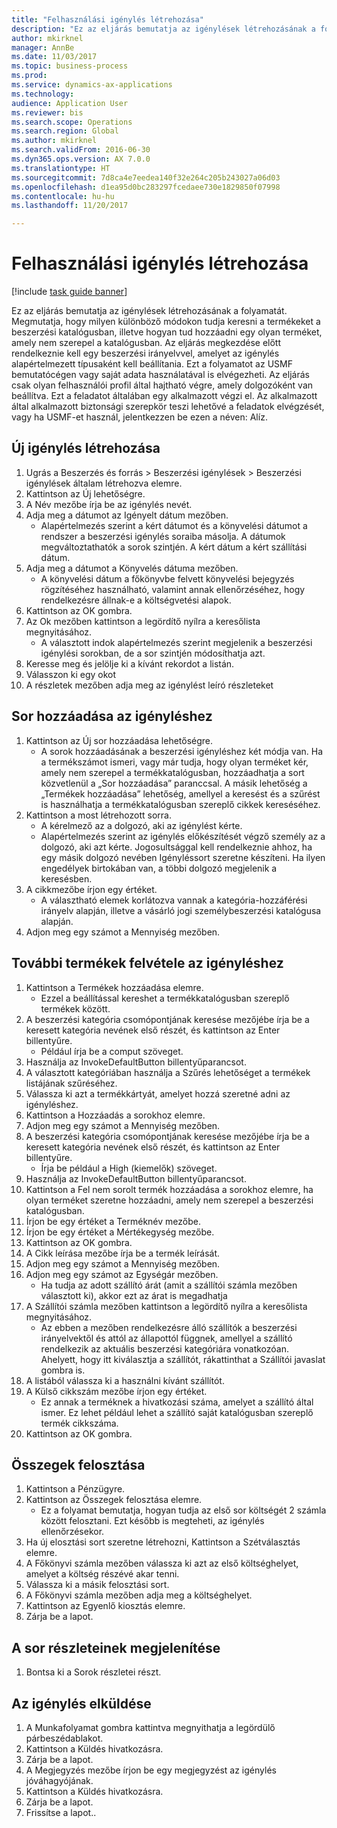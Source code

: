```yaml
--- 
title: "Felhasználási igénylés létrehozása"
description: "Ez az eljárás bemutatja az igénylések létrehozásának a folyamatát."
author: mkirknel
manager: AnnBe
ms.date: 11/03/2017
ms.topic: business-process
ms.prod: 
ms.service: dynamics-ax-applications
ms.technology: 
audience: Application User
ms.reviewer: bis
ms.search.scope: Operations
ms.search.region: Global
ms.author: mkirknel
ms.search.validFrom: 2016-06-30
ms.dyn365.ops.version: AX 7.0.0
ms.translationtype: HT
ms.sourcegitcommit: 7d8ca4e7eedea140f32e264c205b243027a06d03
ms.openlocfilehash: d1ea95d0bc283297fcedaee730e1829850f07998
ms.contentlocale: hu-hu
ms.lasthandoff: 11/20/2017

---
```

# <a name="create-a-requisition-for-consumption"></a>Felhasználási igénylés létrehozása

[!include [task guide banner](../../includes/task-guide-banner.md)]

Ez az eljárás bemutatja az igénylések létrehozásának a folyamatát. Megmutatja, hogy milyen különböző módokon tudja keresni a termékeket a beszerzési katalógusban, illetve hogyan tud hozzáadni egy olyan terméket, amely nem szerepel a katalógusban. Az eljárás megkezdése előtt rendelkeznie kell egy beszerzési irányelvvel, amelyet az igénylés alapértelmezett típusaként kell beállítania. Ezt a folyamatot az USMF bemutatócégen vagy saját adata használatával is elvégezheti. Az eljárás csak olyan felhasználói profil által hajtható végre, amely dolgozóként van beállítva.  Ezt a feladatot általában egy alkalmazott végzi el. Az alkalmazott által alkalmazott biztonsági szerepkör teszi lehetővé a feladatok elvégzését, vagy ha USMF-et használ, jelentkezzen be ezen a néven: Alíz.


## <a name="create-a-new-requisition"></a>Új igénylés létrehozása
1. Ugrás a Beszerzés és forrás > Beszerzési igénylések > Beszerzési igénylések általam létrehozva elemre.
2. Kattintson az Új lehetőségre.
3. A Név mezőbe írja be az igénylés nevét.
4. Adja meg a dátumot az Igényelt dátum mezőben.
    * Alapértelmezés szerint a kért dátumot és a könyvelési dátumot a rendszer a beszerzési igénylés soraiba másolja. A dátumok megváltoztathatók a sorok szintjén. A kért dátum a kért szállítási dátum.  
5. Adja meg a dátumot a Könyvelés dátuma mezőben.
    * A könyvelési dátum a főkönyvbe felvett könyvelési bejegyzés rögzítéséhez használható, valamint annak ellenőrzéséhez, hogy rendelkezésre állnak-e a költségvetési alapok.  
6. Kattintson az OK gombra.
7. Az Ok mezőben kattintson a legördítő nyílra a keresőlista megnyitásához.
    * A választott indok alapértelmezés szerint megjelenik a beszerzési igénylési sorokban, de a sor szintjén módosíthatja azt.    
8. Keresse meg és jelölje ki a kívánt rekordot a listán.
9. Válasszon ki egy okot
10. A részletek mezőben adja meg az igénylést leíró részleteket

## <a name="add-a-line-to-the-requisition"></a>Sor hozzáadása az igényléshez
1. Kattintson az Új sor hozzáadása lehetőségre.
    * A sorok hozzáadásának a beszerzési igényléshez két módja van. Ha a termékszámot ismeri, vagy már tudja, hogy olyan terméket kér, amely nem szerepel a termékkatalógusban, hozzáadhatja a sort közvetlenül a „Sor hozzáadása” paranccsal. A másik lehetőség a „Termékek hozzáadása” lehetőség, amellyel a keresést és a szűrést is használhatja a termékkatalógusban szereplő cikkek kereséséhez.    
2. Kattintson a most létrehozott sorra.
    * A kérelmező az a dolgozó, aki az igénylést kérte.   
    * Alapértelmezés szerint az igénylés előkészítését végző személy az a dolgozó, aki azt kérte. Jogosultsággal kell rendelkeznie ahhoz, ha egy másik dolgozó nevében Igényléssort szeretne készíteni. Ha ilyen engedélyek birtokában van, a többi dolgozó megjelenik a keresésben.  
3. A cikkmezőbe írjon egy értéket.
    * A választható elemek korlátozva vannak a kategória-hozzáférési irányelv alapján, illetve a vásárló jogi személybeszerzési katalógusa alapján.   
4. Adjon meg egy számot a Mennyiség mezőben.

## <a name="add-more-products-to-the-requisition"></a>További termékek felvétele az igényléshez
1. Kattintson a Termékek hozzáadása elemre.
    * Ezzel a beállítással kereshet a termékkatalógusban szereplő termékek között.    
2. A beszerzési kategória csomópontjának keresése mezőjébe írja be a keresett kategória nevének első részét, és kattintson az Enter billentyűre.
    * Például írja be a comput szöveget.  
3. Használja az InvokeDefaultButton billentyűparancsot.
4. A választott kategóriában használja a Szűrés lehetőséget a termékek listájának szűréséhez.
5. Válassza ki azt a termékkártyát, amelyet hozzá szeretné adni az igényléshez.
6. Kattintson a Hozzáadás a sorokhoz elemre.
7. Adjon meg egy számot a Mennyiség mezőben.
8. A beszerzési kategória csomópontjának keresése mezőjébe írja be a keresett kategória nevének első részét, és kattintson az Enter billentyűre.
    * Írja be például a High (kiemelők) szöveget.  
9. Használja az InvokeDefaultButton billentyűparancsot.
10. Kattintson a Fel nem sorolt termék hozzáadása a sorokhoz elemre, ha olyan terméket szeretne hozzáadni, amely nem szerepel a beszerzési katalógusban.
11. Írjon be egy értéket a Terméknév mezőbe.
12. Írjon be egy értéket a Mértékegység mezőbe.
13. Kattintson az OK gombra.
14. A Cikk leírása mezőbe írja be a termék leírását.
15. Adjon meg egy számot a Mennyiség mezőben.
16. Adjon meg egy számot az Egységár mezőben.
    * Ha tudja az adott szállító árát (amit a szállítói számla mezőben választott ki), akkor ezt az árat is megadhatja   
17. A Szállítói számla mezőben kattintson a legördítő nyílra a keresőlista megnyitásához.
    * Az ebben a mezőben rendelkezésre álló szállítók a beszerzési irányelvektől és attól az állapottól függnek, amellyel a szállító rendelkezik az aktuális beszerzési kategóriára vonatkozóan. Ahelyett, hogy itt kiválasztja a szállítót, rákattinthat a Szállítói javaslat gombra is.    
18. A listából válassza ki a használni kívánt szállítót.
19. A Külső cikkszám mezőbe írjon egy értéket.
    * Ez annak a terméknek a hivatkozási száma, amelyet a szállító által ismer. Ez lehet például lehet a szállító saját katalógusban szereplő termék cikkszáma.  
20. Kattintson az OK gombra.

## <a name="distribute-amounts"></a>Összegek felosztása
1. Kattintson a Pénzügyre.
2. Kattintson az Összegek felosztása elemre.
    * Ez a folyamat bemutatja, hogyan tudja az első sor költségét 2 számla között felosztani. Ezt később is megteheti, az igénylés ellenőrzésekor.  
3. Ha új elosztási sort szeretne létrehozni, Kattintson a Szétválasztás elemre.
4. A Főkönyvi számla mezőben válassza ki azt az első költséghelyet, amelyet a költség részévé akar tenni.
5. Válassza ki a másik felosztási sort.
6. A Főkönyvi számla mezőben adja meg a költséghelyet.
7. Kattintson az Egyenlő kiosztás elemre.
8. Zárja be a lapot.

## <a name="view-line-details"></a>A sor részleteinek megjelenítése
1. Bontsa ki a Sorok részletei részt.

## <a name="submit-the-requisition"></a>Az igénylés elküldése
1. A Munkafolyamat gombra kattintva megnyithatja a legördülő párbeszédablakot.
2. Kattintson a Küldés hivatkozásra.
3. Zárja be a lapot.
4. A Megjegyzés mezőbe írjon be egy megjegyzést az igénylés jóváhagyójának.
5. Kattintson a Küldés hivatkozásra.
6. Zárja be a lapot.
7. Frissítse a lapot..


